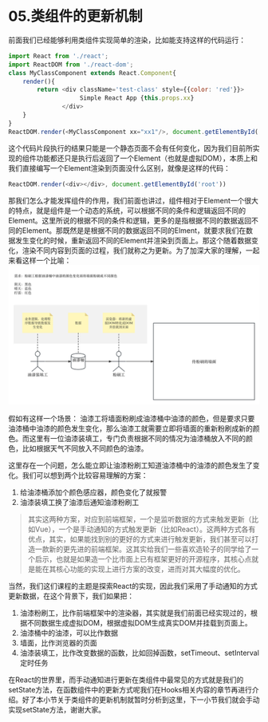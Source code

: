 # 05.类组件的更新机制
前面我们已经能够利用类组件实现简单的渲染，比如能支持这样的代码运行：
```js
import React from './react';
import ReactDOM from './react-dom';
class MyClassComponent extends React.Component{
    render(){
        return <div className='test-class' style={{color: 'red'}}>
                    Simple React App {this.props.xx}
               </div>
    }
}
ReactDOM.render(<MyClassComponent xx="xx1"/>, document.getElementById('root'))
```
这个代码片段执行的结果只能是一个静态页面不会有任何变化，因为我们目前所实现的组件功能都还只是执行后返回了一个Element（也就是虚拟DOM），本质上和我们直接编写一个Element渲染到页面没什么区别，就像是这样的代码：
```js
ReactDOM.render(<div></div>, document.getElementById('root'))
```
那我们怎么才能发挥组件的作用，我们前面也讲过，组件相对于Element一个很大的特点，就是组件是一个动态的系统，可以根据不同的条件和逻辑返回不同的Element。这里所说的根据不同的条件和逻辑，更多的是指根据不同的数据返回不同的Element。那既然是是根据不同的数据返回不同的Elment，就要求我们在数据发生变化的时候，重新返回不同的Element并渲染到页面上。那这个随着数据变化，渲染不同内容到页面的过程，我们就称之为更新。为了加深大家的理解，一起来看这样一个比喻：
![油漆工](./images/wall.png)

假如有这样一个场景：
油漆工将墙面粉刷成油漆桶中油漆的颜色，但是要求只要油漆桶中油漆的颜色发生变化，那么油漆工就需要立即将墙面的重新粉刷成新的颜色。而这里有一位油漆装填工，专门负责根据不同的情况为油漆桶放入不同的颜色，比如根据天气不同放入不同颜色的油漆。

这里存在一个问题，怎么能立即让油漆粉刷工知道油漆桶中的油漆的颜色发生了变化。我们可以想到两个比较容易理解的方案：
1. 给油漆桶添加个颜色感应器，颜色变化了就报警
2. 油漆装填工换了油漆后通知油漆粉刷工

> 其实这两种方案，对应到前端框架，一个是监听数据的方式来触发更新（比如Vue），一个是手动通知的方式触发更新（比如React）。这两种方式各有优点，其实，如果能找到别的更好的方式来进行触发更新，我们甚至可以打造一款新的更先进的前端框架。这其实给我们一些喜欢造轮子的同学给了一个启示，也就是如果造一个比市面上已有框架更好的开源程序，其核心点就是能在其核心功能的实现上进行方案的改变，进而对其大幅度的优化。

当然，我们这们课程的主题是探索React的实现，因此我们采用了手动通知的方式更新数据，在这个背景下，我们如果把：
1. 油漆粉刷工，比作前端框架中的渲染器，其实就是我们前面已经实现过的，根据不同数据生成虚拟DOM，根据虚拟DOM生成真实DOM并挂载到页面上。
2. 油漆桶中的油漆，可以比作数据
3. 墙面，比作浏览器的页面
4. 油漆装填工，比作改变数据的函数，比如回掉函数，setTimeout、setInterval定时任务

在React的世界里，而手动通知进行更新在类组件中最常见的方式就是我们的setState方法，在函数组件中的更新方式呢我们在Hooks相关内容的章节再进行介绍。好了本小节关于类组件的更新机制就暂时分析到这里，下一小节我们就会手动实现setState方法，谢谢大家。